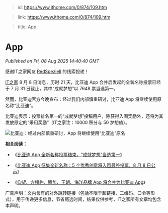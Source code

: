 > id: https://www.ithome.com/0/874/109.htm

> link: https://www.ithome.com/0/874/109.htm

> title: App

# App
_Published on Fri, 08 Aug 2025 14:40:40 GMT_

感谢IT之家网友 [RedSpeziell](https://m.ithome.com/html/app/open.html?url=ithome%3A%2F%2Fuserpage%3Fid%3D1428620) 的线索投递！

[IT之家](https://www.ithome.com/) 8 月 8 日消息，历时 21 天，比亚迪 App 合并后发起的全新名称投票已经于 7 月 31 日截止，其中“成就梦想”以 7648 票当选第一。

然而，比亚迪官方今晚宣布：经过我们内部慎重研讨，比亚迪 App 将继续使用原名称“比亚迪”。

比亚迪表示：投票排名第一的“成就梦想”投稿用户，除获得入围奖励外，还将为其发放原定的“采用奖励”（IT之家注：10000 积分与 50 梦想值）。

![](https://img.ithome.com/newsuploadfiles/2025/8/b423cb1a-2ca8-4a69-8d79-895ae58ae589.jpg?x-bce-process=image/format,f_auto "比亚迪：经过内部慎重研讨，App 将继续使用“比亚迪”原名")

**相关阅读：**

-   《[比亚迪 App 全新名称投票结束，“成就梦想”当选第一](https://www.ithome.com/0/872/817.htm)》
    
-   《[比亚迪 App 征集全新名称：5 个优秀创意将入围最终投票，8 月 8 日公示](https://www.ithome.com/0/868/270.htm)》
    
-   《[仰望、方程豹、腾势、王朝、海洋品牌 App 将合并为比亚迪 App](https://www.ithome.com/0/843/047.htm)》
    

广告声明：文内含有的对外跳转链接（包括不限于超链接、二维码、口令等形式），用于传递更多信息，节省甄选时间，结果仅供参考，IT之家所有文章均包含本声明。
